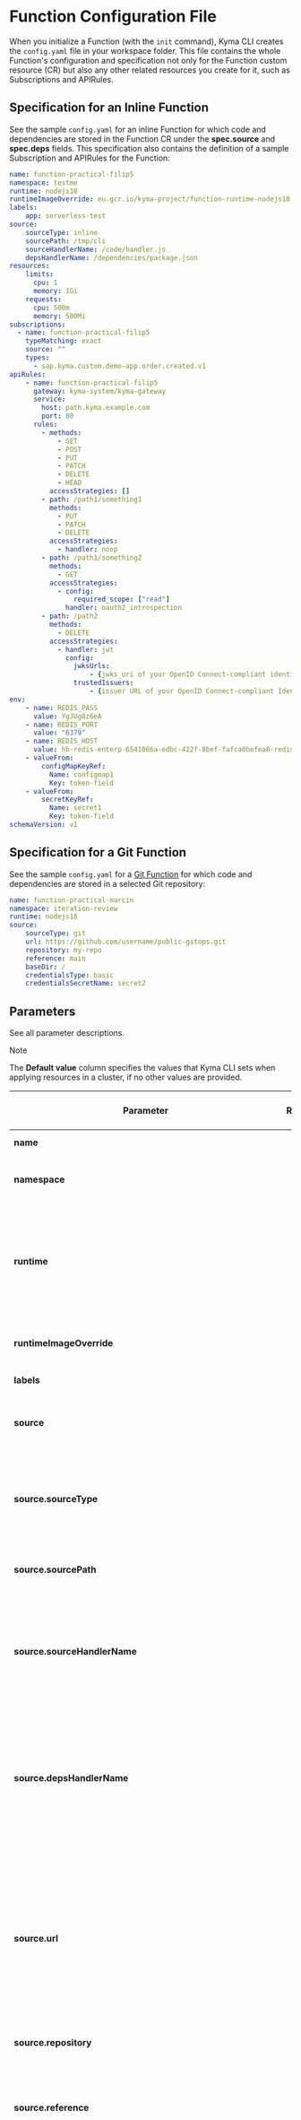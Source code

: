 # Function Configuration File

When you initialize a Function (with the `init` command), Kyma CLI creates the `config.yaml` file in your workspace folder. This file contains the whole Function's configuration and specification not only for the Function custom resource (CR) but also any other related resources you create for it, such as Subscriptions and APIRules.

## Specification for an Inline Function

See the sample `config.yaml` for an inline Function for which code and dependencies are stored in the Function CR under the **spec.source** and **spec.deps** fields. This specification also contains the definition of a sample Subscription and APIRules for the Function:

```yaml
name: function-practical-filip5
namespace: testme
runtime: nodejs18
runtimeImageOverride: eu.gcr.io/kyma-project/function-runtime-nodejs18:v20230228-b2981e80
labels:
    app: serverless-test
source:
    sourceType: inline
    sourcePath: /tmp/cli
    sourceHandlerName: /code/handler.js
    depsHandlerName: /dependencies/package.json
resources:
    limits:
      cpu: 1
      memory: 1Gi
    requests:
      cpu: 500m
      memory: 500Mi
subscriptions:
  - name: function-practical-filip5
    typeMatching: exact
    source: ""
    types:
      - sap.kyma.custom.demo-app.order.created.v1
apiRules:
    - name: function-practical-filip5
      gateway: kyma-system/kyma-gateway
      service:
        host: path.kyma.example.com
        port: 80
      rules:
        - methods:
            - GET
            - POST
            - PUT
            - PATCH
            - DELETE
            - HEAD
          accessStrategies: []
        - path: /path1/something1
          methods:
            - PUT
            - PATCH
            - DELETE
          accessStrategies:
            - handler: noop
        - path: /path1/something2
          methods:
            - GET
          accessStrategies:
            - config:
                required_scope: ["read"]
              handler: oauth2_introspection
        - path: /path2
          methods:
            - DELETE
          accessStrategies:
            - handler: jwt
              config:
                jwksUrls:
                    - {jwks_uri of your OpenID Connect-compliant identity provider}
                trustedIssuers:
                    - {issuer URL of your OpenID Connect-compliant Identity provider}
env:
    - name: REDIS_PASS
      value: YgJUg8z6eA
    - name: REDIS_PORT
      value: "6379"
    - name: REDIS_HOST
      value: hb-redis-enterp-6541066a-edbc-422f-8bef-fafca0befea8-redis.testme.svc.cluster.local
    - valueFrom:
        configMapKeyRef:
          Name: configmap1
          Key: token-field
    - valueFrom:
        secretKeyRef:
          Name: secret1
          Key: token-field
schemaVersion: v1
```

## Specification for a Git Function

See the sample `config.yaml` for a [Git Function](07-40-git-source-type.md) for which code and dependencies are stored in a selected Git repository:

```yaml
name: function-practical-marcin
namespace: iteration-review
runtime: nodejs18
source:
    sourceType: git
    url: https://github.com/username/public-gitops.git
    repository: my-repo
    reference: main
    baseDir: /
    credentialsType: basic
    credentialsSecretName: secret2
```

## Parameters

See all parameter descriptions.

> [!NOTE]
> The **Default value** column specifies the values that Kyma CLI sets when applying resources in a cluster, if no other values are provided.

| Parameter                                                      | Required | Related custom resource | Default value  | Description                                                                                                                                                                                                                                                                                                                           |
|----------------------------------------------------------------|:--------:| ---------| ---------|---------------------------------------------------------------------------------------------------------------------------------------------------------------------------------------------------------------------------------------------------------------------------------------------------------------------------------------|
| **name**                                                       |   Yes    | Function | | Specifies the name of your Function.                                                                                                                                                                                                                                                                                                  |
| **namespace**                                                  |    No    | Function | `default` | Defines the namespace in which the Function is created.                                                                                                                                                                                                                                                                               |
| **runtime**                                                    |   Yes    | Function | | Specifies the execution environment for your Function. The available values are `nodejs16` - deprecated, `nodejs18`, `python39` - deprecated, and `python312`.                                                                                                                                                                                                                        |
| **runtimeImageOverride**                                       |    No    | Function | | Specifies the runtimes image which must be used instead of default one.                                                                                                                                                                                                                                                               |
| **labels**                                                     |    No    | Function | | Specifies the Function's Pod labels.                                                                                                                                                                                                                                                                                                  |
| **source**                                                     |   Yes    | Function | | Provides details on the type and location of your Function's source code and dependencies.                                                                                                                                                                                                                                            |
| **source.sourceType**                                          |   Yes    | Function | | Defines whether you use either inline code or a Git repository as the source of the Function's code and dependencies. It must be set either to `inline` or `git`.                                                                                                                                                                     |
| **source.sourcePath**                                          |    No    | Function | Location of the `config.yaml` file | Specifies the absolute path to the directory with the Function's source code.                                                                                                                                                                                                                                                         |
| **source.sourceHandlerName**                                   |    No    | Function | `handler.js` (Node.js) or `handler.py` (Python) | Defines the path to the file with your Function's code. Specify it if you want to store source code separately from the `config.yaml`.  This path is a relative path to the one provided in **source.sourcePath**.                                                                                                                    |
| **source.depsHandlerName**                                     |    No    | Function | `package.json` (Node.js) or `requirements.txt` (Python) | Defines the path to the file with your Function's dependencies. Specify it if you want to store dependencies separately from the `config.yaml`. This path is a relative path to the one provided in **source.sourcePath**.                                                                                                            |
| **source.url**                                                 |    No    | Function | | Provides the address to the Git repository with the Function's code and dependencies. Depending on whether the repository is public or private and what authentication method is used to access it, the URL must start with the `http(s)`, `git`, or `ssh` prefix, and end with the `.git` suffix.                                    |
| **source.repository**                                          |    No    | Function | Function name | Specifies the name of the Git repository.                                                                                                                                                                                                                                                                                             |
| **source.reference**                                           |    No    | Function | | Specifies either the branch name or the commit revision from which the Function Controller automatically fetches the changes in the Function's code and dependencies.                                                                                                                                                                 |
| **source.baseDir**                                             |    No    | Function | | Specifies the location of your code dependencies in the repository. It is recommended to keep the source files at the root of your repository (`/`).                                                                                                                                                                                  |
| **source.credentialsType**                                     |    No    | Function | `basic` | Specifies the content type of the Secret with credentials to the Git repository. Defines if you must authenticate to the repository with a password or token (`basic`), or an SSH key (`key`).                                                                                                                                        |
| **source.credentialsSecretName**                               |    No    | Function | | Specifies the name of the Secret with credentials to the Git repository. It is used by the Function Controller to authenticate to the Git repository to fetch the Function's source code and dependencies. This Secret must be stored in the same namespace as the [Function CR](../resources/06-10-function-cr.md). |
| **resources**                                                  |    No    | Function | | Defines CPU and memory available for the Function's Pod to use.                                                                                                                                                                                                                                                                       |
| **resources.limits**                                           |    No    | Function | | Defines the maximum available CPU and memory values for the Function.                                                                                                                                                                                                                                                                 |
| **resources.limits.cpu**                                       |    No    | Function | `100m` | Defines the maximum available CPU value for the Function.                                                                                                                                                                                                                                                                             |
| **resources.limits.memory**                                    |    No    | Function | `128Mi` | Defines the maximum available memory value for the Function.                                                                                                                                                                                                                                                                          |
| **resources.requests**                                         |    No    | Function | | Defines the minimum requested CPU and memory values for a Function.                                                                                                                                                                                                                                                                   |
| **resources.requests.cpu**                                     |    No    | Function | `50m` | Defines the minimum requested CPU value for the Function.                                                                                                                                                                                                                                                                             |
| **resources.requests.memory**                                  |    No    | Function | `64Mi` | Defines the minimum requested memory value for the Function.                                                                                                                                                                                                                                                                          |
| **subscriptions**                                              |    No    | Subscription | | Defines a Subscription by which the Function gets triggered to perform a business logic defined in the Function's source code.                                                                                                                                                                                                        |
| **subscriptions.name**                                         |   Yes    | Subscription | Function name | Specifies the name of the Subscription custom resource. It takes the name from the Function unless you specify otherwise.                                                                                                                                                                                                             |
| **subscriptions.typeMatching**                                 |    No    | Subscription | | Defines the matching type (`standard` or `exact`) for event types. When it is set to `exact`, Eventing does not do any kind of modifications to the provided `spec.types` internally. In case of `standard`, Eventing  modifies the types internally to fulfil the backend requirements. It is set to `standard` unless you specify otherwise.                                                                                                                                                                                                                                                                          |
| **subscriptions.source**                                       |   Yes    | Subscription | | Defines the source of the event originated from.                                                                                                                                                                                                                                                                                      |
| **subscriptions.types**                                        |   Yes    | Subscription | | Defines the list of event types used to trigger workloads.                                                                                                                                                                                                                                                   |
| **apiRules**                                                   |    No    | APIRule | | Provides the rules defining how your Function's Service API can be accessed.                                                                                                                                                                                                                                                          |
| **apiRules.name**                                              |   Yes    | APIRule | Function name | Specifies the name of the exposed Service. It takes the name from the Function unless you specify otherwise.                                                                                                                                                                                                                          |
| **apiRules.gateway**                                           |    No    | APIRule | `kyma-system/kyma-gateway` | Specifies the [Istio Gateway](https://istio.io/latest/docs/reference/config/networking/gateway/).                                                                                                                                                                                                                                     |
| **apiRules.service**                                           |    No    | APIRule | | Specifies the name of the exposed Service.                                                                                                                                                                                                                                                                                            |
| **apiRules.service.host**                                      |    No    | APIRule | | Specifies the Service's communication address for inbound external traffic.                                                                                                                                                                                                                                                           |
| **apiRules.service.port**                                      |    No    | APIRule | `80`. | Defines the port on which the Function's Service is exposed. This value cannot be modified.                                                                                                                                                                                                                                           |
| **apiRules.rules**                                             |   Yes    | APIRule | | Specifies the array of [Oathkeeper](https://www.ory.sh/oathkeeper/) access rules.                                                                                                                                                                                                                                                     |
| **apiRules.rules.methods**                                     |    No    | APIRule | | Specifies the list of HTTP request methods available for **apiRules.rules.path** .                                                                                                                                                                                                                                                    |
| **apiRules.rules.accessStrategies**                            |   Yes    | APIRule | | Specifies the array of [Oathkeeper authenticators](https://www.ory.sh/oathkeeper/docs/pipeline/authn/). The supported authenticators are `oauth2_introspection`, `jwt`, `noop`, and `allow`.                                                                                                                                          |
| **apiRules.rules.path**                                        |    No    | APIRule | `/.*` | Specifies the path to the exposed Service.                                                                                                                                                                                                                                                                                            |
| **apiRules.rules.path.accessStrategies.handler**               |   Yes    | APIRule | `allow` | Specifies one of the authenticators used: `oauth2_introspection`, `jwt`, `noop`, or `allow`.                                                                                                                                                                                                                                          |
| **apiRules.rules.path.accessStrategies.config.**               |    No    | APIRule |  | Defines the handler used. It can be specified globally or per access rule.                                                                                                                                                                                                                                                            |
| **apiRules.rules.path.accessStrategies.config.required_scope** |    No    | APIRule | | Defines the [limits](https://oauth.net/2/scope/) that the client specifies for an access request. In turn, the authorization server issues the access token in the defined scope.                                                                                                                                                     |
| **apiRules.rules.path.accessStrategies.config.jwks_urls**      |    No    | APIRule | | The URLs where ORY Oathkeeper can retrieve [JSON Web Keys](https://www.ory.sh/oathkeeper/docs/pipeline/authn/#jwt) from to validate the JSON Web Token.                                                                                                                                                                               |
| **apiRules.rules.path.accessStrategies.config.trustedIssuers** |    No    | APIRule | | Sets a list of trusted token issuers.                                                                                                                                                                                                                                                                                                 |
| **env.name**                                                   |    No    | Function |  | Specifies the name of the environment variable to export for the Function.                                                                                                                                                                                                                                                            |
| **env.value**                                                  |    No    | Function | | Specifies the value of the environment variable to export for the Function.                                                                                                                                                                                                                                                           |
| **env.valueFrom**                                              |    No    | Function | | Specifies that you want the Function to use values either from a Secret or a ConfigMap. These objects must be stored in the same namespace as the Function.                                                                                                                                                                           |
| **env.valueFrom.configMapKeyRef**                              |    No    | Function | | Refers to the values from a ConfigMap that you want to use in the Function.                                                                                                                                                                                                                                                           |
| **env.valueFrom.configMapKeyRef.Name**                         |    No    | Function | | Specifies the name of the referred ConfigMap.                                                                                                                                                                                                                                                                                         |
| **env.valueFrom.configMapKeyRef.Key**                          |    No    | Function | | Specifies the key containing the referred value from the ConfigMap.                                                                                                                                                                                                                                                                   |
| **env.valueFrom.secretKeyRef**                                 |    No    | Function | | Refers to the values from a Secret that you want to use in the Function.                                                                                                                                                                                                                                                              |
| **env.valueFrom.secretKeyRef.Name**                            |    No    | Function | | Specifies the name of the referred Secret.                                                                                                                                                                                                                                                                                            |
| **env.valueFrom.secretKeyRef.Key**                             |    No    | Function | | Specifies the key containing the referred value from the Secret.                                                                                                                                                                                                                                                                      |
| **schemaVersion**                                              |   Yes    | Function | | Specifies the Subscription API version.                                                                                                                                                                                                                                                                                               |

## Related Resources

See the detailed descriptions of all related custom resources referred to in the `config.yaml`:

- [Function](../resources/06-10-function-cr.md)
- [Subscription](https://kyma-project.io/docs/kyma/latest/05-technical-reference/00-custom-resources/evnt-01-subscription/)
- [API Rule](https://kyma-project.io/docs/kyma/latest/05-technical-reference/00-custom-resources/apix-01-apirule/)
